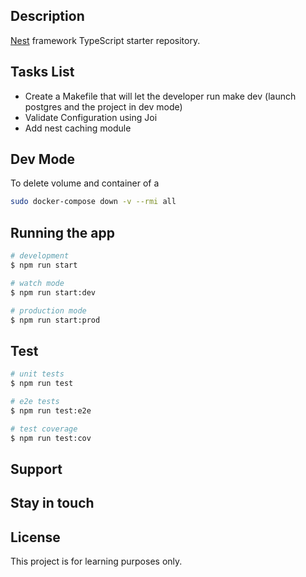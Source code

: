## Description

[Nest](https://github.com/nestjs/nest) framework TypeScript starter repository.

## Tasks List

- Create a Makefile that will let the developer run make dev (launch postgres and the project in dev mode)
- Validate Configuration using Joi
- Add nest caching module

## Dev Mode
To delete volume and container of a 

```bash
sudo docker-compose down -v --rmi all
```

## Running the app

```bash
# development
$ npm run start

# watch mode
$ npm run start:dev

# production mode
$ npm run start:prod
```

## Test

```bash
# unit tests
$ npm run test

# e2e tests
$ npm run test:e2e

# test coverage
$ npm run test:cov
```

## Support


## Stay in touch


## License

  This project is for learning purposes only. 
